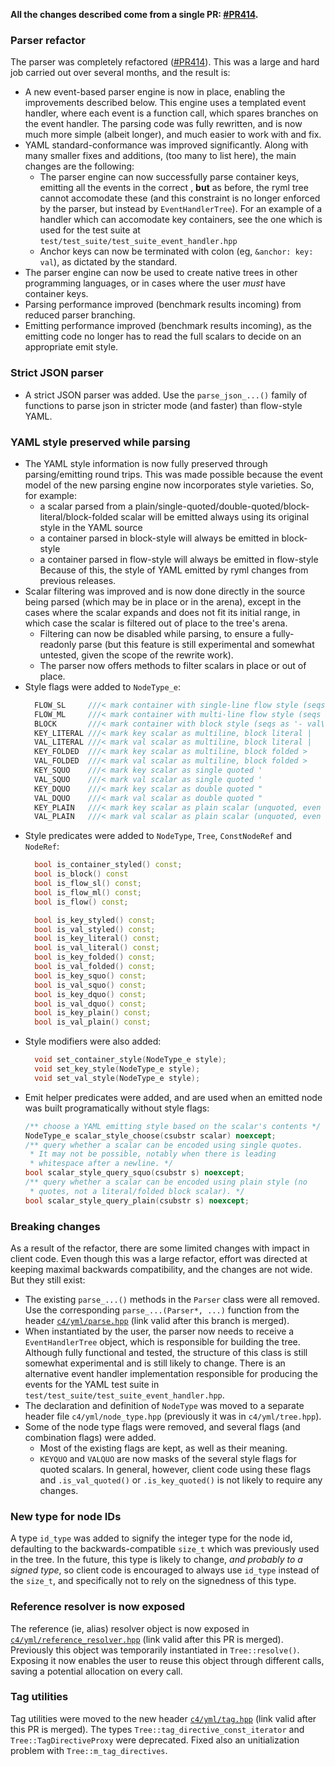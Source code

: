 **All the changes described come from a single PR: [#PR414](https://github.com/biojppm/rapidyaml/pull/414).**


### Parser refactor

The parser was completely refactored ([#PR414](https://github.com/biojppm/rapidyaml/pull/414)). This was a large and hard job carried out over several months, and the result is:

- A new event-based parser engine is now in place, enabling the improvements described below. This engine uses a templated event handler, where each event is a function call, which spares branches on the event handler. The parsing code was fully rewritten, and is now much more simple (albeit longer), and much easier to work with and fix.
- YAML standard-conformance was improved significantly. Along with many smaller fixes and additions, (too many to list here), the main changes are the following:
  - The parser engine can now successfully parse container keys, emitting all the events in the correct , **but** as before, the ryml tree cannot accomodate these (and this constraint is no longer enforced by the parser, but instead by `EventHandlerTree`). For an example of a handler which can accomodate key containers, see the one which is used for the test suite at `test/test_suite/test_suite_event_handler.hpp`
  - Anchor keys can now be terminated with colon (eg, `&anchor: key: val`), as dictated by the standard.
- The parser engine can now be used to create native trees in other programming languages, or in cases where the user *must* have container keys.
- Parsing performance improved (benchmark results incoming) from reduced parser branching.
- Emitting performance improved (benchmark results incoming), as the emitting code no longer has to read the full scalars to decide on an appropriate emit style.


### Strict JSON parser

- A strict JSON parser was added. Use the `parse_json_...()` family of functions to parse json in stricter mode (and faster) than flow-style YAML.


### YAML style preserved while parsing

- The YAML style information is now fully preserved through parsing/emitting round trips. This was made possible because the event model of the new parsing engine now incorporates style varieties. So, for example:
  - a scalar parsed from a plain/single-quoted/double-quoted/block-literal/block-folded scalar will be emitted always using its original style in the YAML source
  - a container parsed in block-style will always be emitted in block-style
  - a container parsed in flow-style will always be emitted in flow-style
  Because of this, the style of YAML emitted by ryml changes from previous releases.
- Scalar filtering was improved and is now done directly in the source being parsed (which may be in place or in the arena), except in the cases where the scalar expands and does not fit its initial range, in which case the scalar is filtered out of place to the tree's arena.
  - Filtering can now be disabled while parsing, to ensure a fully-readonly parse (but this feature is still experimental and somewhat untested, given the scope of the rewrite work).
  - The parser now offers methods to filter scalars in place or out of place.
- Style flags were added to `NodeType_e`:
  ```cpp
    FLOW_SL     ///< mark container with single-line flow style (seqs as '[val1,val2], maps as '{key: val,key2: val2}')
    FLOW_ML     ///< mark container with multi-line flow style (seqs as '[\n  val1,\n  val2\n], maps as '{\n  key: val,\n  key2: val2\n}')
    BLOCK       ///< mark container with block style (seqs as '- val\n', maps as 'key: val')
    KEY_LITERAL ///< mark key scalar as multiline, block literal |
    VAL_LITERAL ///< mark val scalar as multiline, block literal |
    KEY_FOLDED  ///< mark key scalar as multiline, block folded >
    VAL_FOLDED  ///< mark val scalar as multiline, block folded >
    KEY_SQUO    ///< mark key scalar as single quoted '
    VAL_SQUO    ///< mark val scalar as single quoted '
    KEY_DQUO    ///< mark key scalar as double quoted "
    VAL_DQUO    ///< mark val scalar as double quoted "
    KEY_PLAIN   ///< mark key scalar as plain scalar (unquoted, even when multiline)
    VAL_PLAIN   ///< mark val scalar as plain scalar (unquoted, even when multiline)
  ```
- Style predicates were added to `NodeType`, `Tree`, `ConstNodeRef` and `NodeRef`:
  ```cpp
    bool is_container_styled() const;
    bool is_block() const 
    bool is_flow_sl() const;
    bool is_flow_ml() const;
    bool is_flow() const;

    bool is_key_styled() const;
    bool is_val_styled() const;
    bool is_key_literal() const;
    bool is_val_literal() const;
    bool is_key_folded() const;
    bool is_val_folded() const;
    bool is_key_squo() const;
    bool is_val_squo() const;
    bool is_key_dquo() const;
    bool is_val_dquo() const;
    bool is_key_plain() const;
    bool is_val_plain() const;
  ```
- Style modifiers were also added:
  ```cpp
    void set_container_style(NodeType_e style);
    void set_key_style(NodeType_e style);
    void set_val_style(NodeType_e style);
  ```
- Emit helper predicates were added, and are used when an emitted node was built programatically without style flags:
  ```cpp
  /** choose a YAML emitting style based on the scalar's contents */
  NodeType_e scalar_style_choose(csubstr scalar) noexcept;
  /** query whether a scalar can be encoded using single quotes.
   * It may not be possible, notably when there is leading
   * whitespace after a newline. */
  bool scalar_style_query_squo(csubstr s) noexcept;
  /** query whether a scalar can be encoded using plain style (no
   * quotes, not a literal/folded block scalar). */
  bool scalar_style_query_plain(csubstr s) noexcept;
  ```

### Breaking changes

As a result of the refactor, there are some limited changes with impact in client code. Even though this was a large refactor, effort was directed at keeping maximal backwards compatibility, and the changes are not wide. But they still exist:

- The existing `parse_...()` methods in the `Parser` class were all removed. Use the corresponding `parse_...(Parser*, ...)` function from the header [`c4/yml/parse.hpp`](https://github.com/biojppm/master/src/c4/yml/parse.hpp) (link valid after this branch is merged).
- When instantiated by the user, the parser now needs to receive a `EventHandlerTree` object, which is responsible for building the tree. Although fully functional and tested, the structure of this class is still somewhat experimental and is still likely to change. There is an alternative event handler implementation responsible for producing the events for the YAML test suite in `test/test_suite/test_suite_event_handler.hpp`.
- The declaration and definition of `NodeType` was moved to a separate header file `c4/yml/node_type.hpp` (previously it was in `c4/yml/tree.hpp`).
- Some of the node type flags were removed, and several flags (and combination flags) were added. 
  - Most of the existing flags are kept, as well as their meaning.
  - `KEYQUO` and `VALQUO` are now masks of the several style flags for quoted scalars. In general, however, client code using these flags and `.is_val_quoted()` or `.is_key_quoted()` is not likely to require any changes.


### New type for node IDs

A type `id_type` was added to signify the integer type for the node id, defaulting to the backwards-compatible `size_t` which was previously used in the tree. In the future, this type is likely to change, *and probably to a signed type*, so client code is encouraged to always use `id_type` instead of the `size_t`, and specifically not to rely on the signedness of this type.


### Reference resolver is now exposed

The reference (ie, alias) resolver object is now exposed in
[`c4/yml/reference_resolver.hpp`](https://github.com/biojppm/master/src/c4/yml/reference_resolver.hpp) (link valid after this PR is merged). Previously this object was temporarily instantiated in `Tree::resolve()`. Exposing it now enables the user to reuse this object through different calls, saving a potential allocation on every call.


### Tag utilities

Tag utilities were moved to the new header [`c4/yml/tag.hpp`](https://github.com/biojppm/master/src/c4/yml/tag.hpp) (link valid after this PR is merged). The types `Tree::tag_directive_const_iterator` and `Tree::TagDirectiveProxy` were deprecated. Fixed also an unitialization problem with `Tree::m_tag_directives`.
